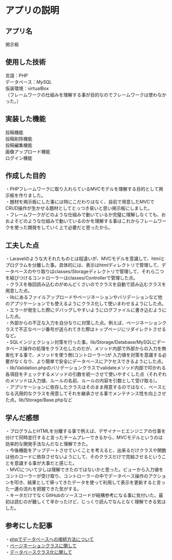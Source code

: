 # アプリの説明

## アプリ名  
掲示板

## 使用した技術
言語：PHP  
データベース：MySQL  
仮装環境：virtualBox  
（フレームワークの仕組みを理解する事が目的なのでフレームワークは使わなかった。）

## 実装した機能
投稿機能  
投稿削除機能  
投稿編集機能  
画像アップロード機能  
ログイン機能  

## 作成した目的
・PHPフレームワークに取り入れらているMVCモデルを理解する目的として掲示板を作りました。  
・題材を掲示板にした事には特にこだわりはなく、自前で用意したMVCでCRUD操作が生かせる題材としてとっつき易いと思い掲示板にしました。  
・フレームワークがどのような仕組みで動いているか完璧に理解しなくても、おおよそどのような仕組みで動いているのかを理解する事はこれからフレームワークを使った開発をしていく上で必要だと思ったから。

## 工夫した点
・Laravelのような大それたものとは程遠いが、MVCモデルを意識して、htmlとプログラムを分離した事。具体的には、表示はhtmlディレクトリで管理して、データベースのやり取りはclasses/Storageディレクトリで管理して、それら二つを結びつけるコントローラーはclasses/Controllerで管理した点。  
・クラスを毎回読み込むのがめんどくさいのでクラスを自動で読み込むクラスを用意した点。  
・libにあるファイルアップロードやページネーションやバリデーションなど他のアプリケーションでも使えるようにクラス化して使いまわせるようにした点。  
・エラーが発生した際にデバッグしやすいようにログファイルに書き込むようにした点。  
・外部からの不正な入力を自分なりに対策した点。例えば、ページネーションクラスで不正なページ番号が送られてきた際はトップページにリダイレクトさせるなど。  
・SQLインジェクション対策を行った事。lib/Storage/Database/MySQLにデータベース操作の処理をクラス化したのだが、メソッド内部で外部からの入力を無害化する事で、メソッドを使う側(コントローラー)が
入力値を対策を意識する必要がなくなり、より簡単で安全にデータベースにアクセスできるようにした点。  
・lib/Validation.phpのバリデーションクラスでvalidateメソッド内部で叩かれる各項目をチェックするメソッドの引数を統一させて使いやすくした点（それぞれのメソッドは入力値、ルールの名前、ルールの内容を引数として受け取る）。  
・アプリケーションに依存したクラスはそのまま用意するのではなく、ベースとなる汎用的なクラスを用意してそれを継承させる事でメンテナンス性を向上させた点。lib/Storage/Base.phpなど  

## 学んだ感想
・プログラムとHTMLを分離する事で例えば、デザイナーとエンジニアの仕事を分けて同時並行すると言ったチームプレーできるから、MVCモデルというのは効率的な開発手法なんだなと理解できた。  
・今後機能をアップデートさせていくことを考えると、出来るだけクラスや関数は他のコードに依存させないようにして、そのクラスだけで完結させるということを意識する事が大事だと感じた。  
・MVCについて少しは理解できたのではないかと思った。ビューから入力値をコントローラーが受け取り、コントローラーの中でデータベース操作のアクションを叩き、結果として帰ってきたデータを使って利用して表示を更新すると言った一連の流れを把握できた気がする。  
・キータだけでなくGitHubのソースコードが結構参考になる事に気付いた。最初は読むのが難しくて辛かったけど、じっくり読んでなんとなく理解できる気はした。

## 参考にした記事
・[phpでデータベースへの接続方法について](https://qiita.com/mpyw/items/b00b72c5c95aac573b71)  
・[ページネーションクラスに関して](https://qiita.com/horikeso/items/21083de7cddcde32d54c)  
・[データベースクラス化に関して](https://github.com/jlake/EasyPDO/blob/master/EasyPDO.php)  
